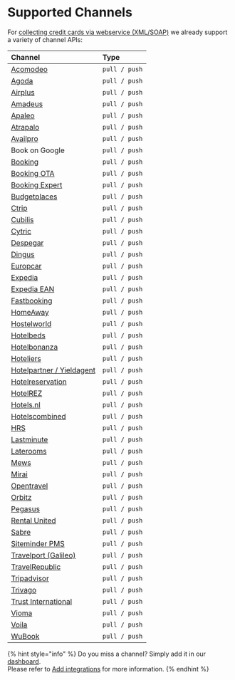 # Supported Channels

For [collecting credit cards via webservice \(XML/SOAP\)](https://github.com/dtrx/pci-proxy/tree/64fd0c927de7d841f405bce49bdcf6db31c16124/webservice.html) we already support a variety of channel APIs:

| Channel | Type |
| :--- | :--- |
| [Acomodeo](https://www.acomodeo.com/) | `pull / push` |
| [Agoda](https://www.agoda.com) | `pull / push` |
| [Airplus](https://www.airplus.com/corporate/en/start-page.html) | `pull / push` |
| [Amadeus](http://www.amadeus.com/) | `pull / push` |
| [Apaleo](https://apaleo.com/) | `pull / push` |
| [Atrapalo](https://www.atrapalo.com/) | `pull / push` |
| [Availpro](http://site.availpro.com/) | `pull / push` |
| Book on Google | `pull / push` |
| [Booking](https://www.booking.com/) | `pull / push` |
| [Booking OTA](https://www.booking.com/) | `pull / push` |
| [Booking Expert](http://www.bookingexpert.it/) | `pull / push` |
| [Budgetplaces](http://www.budgetplaces.com/) | `pull / push` |
| [Ctrip](http://english.ctrip.com/) | `pull / push` |
| [Cubilis](http://www.cubilis.com/) | `pull / push` |
| [Cytric](https://www.cytric.net/de/) | `pull / push` |
| [Despegar](http://www.us.despegar.com/) | `pull / push` |
| [Dingus](https://www.dingus.es/) | `pull / push` |
| [Europcar](https://www.europcar.com/) | `pull / push` |
| [Expedia](https://www.expedia.com) | `pull / push` |
| [Expedia EAN](http://www.ean.com/) | `pull / push` |
| [Fastbooking](http://www.fastbooking.com/products/) | `pull / push` |
| [HomeAway](https://www.homeaway.com/) | `pull / push` |
| [Hostelworld](https://www.hostelworld.com/) | `pull / push` |
| [Hotelbeds](https://www.hotelbeds.com/home) | `pull / push` |
| [Hotelbonanza](https://www.hotelbonanza.com/) | `pull / push` |
| [Hoteliers](https://www.hoteliers.com) | `pull / push` |
| [Hotelpartner / Yieldagent](http://www.hotelpartner-ym.com/de/) | `pull / push` |
| [Hotelreservation](https://www.hotelreservation.com/) | `pull / push` |
| [HotelREZ](https://www.hotelrez.net/) | `pull / push` |
| [Hotels.nl](http://www.hotels.nl/) | `pull / push` |
| [Hotelscombined](https://www.hotelscombined.com) | `pull / push` |
| [HRS](https://www.hrs.com/) | `pull / push` |
| [Lastminute](http://www.lastminute.com/) | `pull / push` |
| [Laterooms](http://www.laterooms.com/) | `pull / push` |
| [Mews](https://www.mews.com/) | `pull / push` |
| [Mirai](https://es.mirai.com/) | `pull / push` |
| [Opentravel](http://opentravel.com/) | `pull / push` |
| [Orbitz](https://www.orbitz.com/) | `pull / push` |
| [Pegasus](http://www.pegasus.io/) | `pull / push` |
| [Rental United](http://rentalsunited.com) | `pull / push` |
| [Sabre](https://www.sabre.com/) | `pull / push` |
| [Siteminder PMS](http://www.siteminder.com) | `pull / push` |
| [Travelport \(Galileo\)](https://www.travelport.com) | `pull / push` |
| [TravelRepublic](https://www.travelrepublic.co.uk/) | `pull / push` |
| [Tripadvisor](http://developer-tripadvisor.com/connectivity-solutions/instant-booking-api/documentation/booking_submit/) | `pull / push` |
| [Trivago](https://www.trivago.com/) | `pull / push` |
| [Trust International](https://www.sabrehospitality.com/trust-now-sabre/) | `pull / push` |
| [Vioma](https://www.vioma.de/) | `pull / push` |
| [Voila](https://www.voilahotels.com/) | `pull / push` |
| [WuBook](http://en.wubook.net/) | `pull / push` |

{% hint style="info" %}
Do you miss a channel? Simply add it in our [dashboard](https://dashboard.pci-proxy.com/signup).   
Please refer to [Add integrations](../pci-proxy-dashboard/add-integrations.md) for more information. 
{% endhint %}

